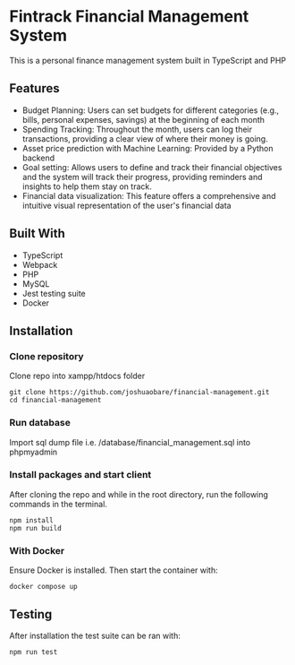 # Fintrack Financial Management System
This is a personal finance management system built in TypeScript and PHP 

## Features
- Budget Planning: Users can set budgets for different categories (e.g., bills, personal expenses, savings) at the beginning of each month
- Spending Tracking: Throughout the month, users can log their transactions, providing a clear view of where their money is going.
- Asset price prediction with Machine Learning: Provided by a Python backend
- Goal setting: Allows users to define and track their financial objectives and the system will track their progress, providing reminders and insights to help them stay on track.
- Financial data visualization: This feature offers a comprehensive and intuitive visual representation of the user's financial data

## Built With
- TypeScript
- Webpack
- PHP
- MySQL
- Jest testing suite
- Docker
  
## Installation
### Clone repository
Clone repo into xampp/htdocs folder
```
git clone https://github.com/joshuaobare/financial-management.git
cd financial-management
```

### Run database
Import sql dump file i.e. /database/financial_management.sql into phpmyadmin

### Install packages and start client
After cloning the repo and while in the root directory, run the following commands in the terminal.
```
npm install
npm run build
```
### With Docker
Ensure Docker is installed. Then start the container with:
```
docker compose up
```

## Testing
After installation the test suite can be ran with:
```
npm run test
```
